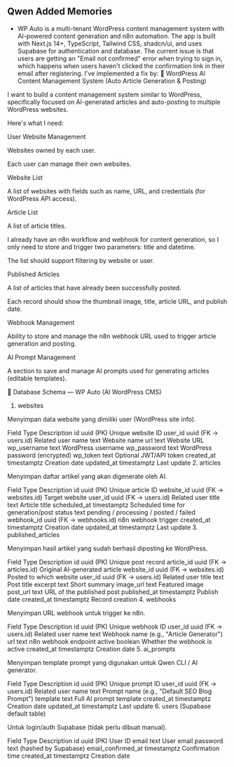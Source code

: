 ## Qwen Added Memories
- WP Auto is a multi-tenant WordPress content management system with AI-powered content generation and n8n automation. The app is built with Next.js 14+, TypeScript, Tailwind CSS, shadcn/ui, and uses Supabase for authentication and database. The current issue is that users are getting an "Email not confirmed" error when trying to sign in, which happens when users haven't clicked the confirmation link in their email after registering. I've implemented a fix by:
🧩 WordPress AI Content Management System (Auto Article Generation & Posting)

I want to build a content management system similar to WordPress, specifically focused on AI-generated articles and auto-posting to multiple WordPress websites.

Here's what I need:

User Website Management

Websites owned by each user.

Each user can manage their own websites.

Website List

A list of websites with fields such as name, URL, and credentials (for WordPress API access).

Article List

A list of article titles.

I already have an n8n workflow and webhook for content generation, so I only need to store and trigger two parameters: title and datetime.

The list should support filtering by website or user.

Published Articles

A list of articles that have already been successfully posted.

Each record should show the thumbnail image, title, article URL, and publish date.

Webhook Management

Ability to store and manage the n8n webhook URL used to trigger article generation and posting.

AI Prompt Management

A section to save and manage AI prompts used for generating articles (editable templates).

🧱 Database Schema — WP Auto (AI WordPress CMS)
1. websites

Menyimpan data website yang dimiliki user (WordPress site info).

Field	Type	Description
id	uuid (PK)	Unique website ID
user_id	uuid (FK → users.id)	Related user
name	text	Website name
url	text	Website URL
wp_username	text	WordPress username
wp_password	text	WordPress password (encrypted)
wp_token	text	Optional JWT/API token
created_at	timestamptz	Creation date
updated_at	timestamptz	Last update
2. articles

Menyimpan daftar artikel yang akan digenerate oleh AI.

Field	Type	Description
id	uuid (PK)	Unique article ID
website_id	uuid (FK → websites.id)	Target website
user_id	uuid (FK → users.id)	Related user
title	text	Article title
scheduled_at	timestamptz	Scheduled time for generation/post
status	text	pending / processing / posted / failed
webhook_id	uuid (FK → webhooks.id)	n8n webhook trigger
created_at	timestamptz	Creation date
updated_at	timestamptz	Last update
3. published_articles

Menyimpan hasil artikel yang sudah berhasil diposting ke WordPress.

Field	Type	Description
id	uuid (PK)	Unique post record
article_id	uuid (FK → articles.id)	Original AI-generated article
website_id	uuid (FK → websites.id)	Posted to which website
user_id	uuid (FK → users.id)	Related user
title	text	Post title
excerpt	text	Short summary
image_url	text	Featured image
post_url	text	URL of the published post
published_at	timestamptz	Publish date
created_at	timestamptz	Record creation
4. webhooks

Menyimpan URL webhook untuk trigger ke n8n.

Field	Type	Description
id	uuid (PK)	Unique webhook ID
user_id	uuid (FK → users.id)	Related user
name	text	Webhook name (e.g., "Article Generator")
url	text	n8n webhook endpoint
active	boolean	Whether the webhook is active
created_at	timestamptz	Creation date
5. ai_prompts

Menyimpan template prompt yang digunakan untuk Qwen CLI / AI generator.

Field	Type	Description
id	uuid (PK)	Unique prompt ID
user_id	uuid (FK → users.id)	Related user
name	text	Prompt name (e.g., "Default SEO Blog Prompt")
template	text	Full AI prompt template
created_at	timestamptz	Creation date
updated_at	timestamptz	Last update
6. users (Supabase default table)

Untuk login/auth Supabase (tidak perlu dibuat manual).

Field	Type	Description
id	uuid (PK)	User ID
email	text	User email
password	text	(hashed by Supabase)
email_confirmed_at	timestamptz	Confirmation time
created_at	timestamptz	Creation date
